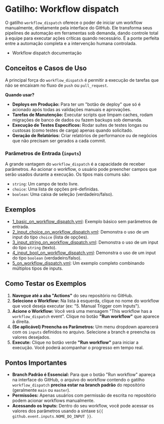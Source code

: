 # Gatilho: Workflow dispatch

O gatilho `workflow_dispatch` oferece o poder de iniciar um workflow manualmente, diretamente pela interface do GitHub. Ele transforma seus pipelines de automação em ferramentas sob demanda, dando controle total à equipe para executar ações críticas quando necessário. É a ponte perfeita entre a automação completa e a intervenção humana controlada.

- Workflow dispatch documentação

## Conceitos e Casos de Uso

A principal força do `workflow_dispatch` é permitir a execução de tarefas que não se encaixam no fluxo de `push` ou `pull_request`.

**Quando usar?**
- **Deploys em Produção:** Para ter um "botão de deploy" que só é acionado após todas as validações manuais e aprovações.
- **Tarefas de Manutenção:** Executar scripts que limpam caches, rodam migrações de banco de dados ou fazem backups sob demanda.
- **Execução de Testes Específicos:** Rodar suítes de testes longas ou custosas (como testes de carga) apenas quando solicitado.
- **Geração de Relatórios:** Criar relatórios de performance ou de negócios que não precisam ser gerados a cada commit.

### Parâmetros de Entrada (`inputs`)
A grande vantagem do `workflow_dispatch` é a capacidade de receber parâmetros. Ao acionar o workflow, o usuário pode preencher campos que serão usados durante a execução. Os tipos mais comuns são:
- `string`: Um campo de texto livre.
- `choice`: Uma lista de opções pré-definidas.
- `boolean`: Uma caixa de seleção (verdadeiro/falso).

## Exemplos
- [1_basic_on_workflow_dispatch.yml](1_basic_on_workflow_dispatch.yml): Exemplo básico sem parâmetros de entrada.
- [2_input_choice_on_workflow_dispatch.yml](2_input_choice_on_workflow_dispatch.yml): Demonstra o uso de um input do tipo `choice` (lista de opções).
- [3_input_string_on_workflow_dispatch.yml](3_input_string_on_workflow_dispatch.yml): Demonstra o uso de um input do tipo `string` (texto).
- [4_input_bool_on_workflow_dispatch.yml](4_input_bool_on_workflow_dispatch.yml): Demonstra o uso de um input do tipo `boolean` (verdadeiro/falso).
- [5_on_workflow_dispatch.yml](5_on_workflow_dispatch.yml): Um exemplo completo combinando múltiplos tipos de inputs.

## Como Testar os Exemplos

1.  **Navegue até a aba "Actions"** do seu repositório no GitHub.
2.  **Selecione o Workflow:** Na lista à esquerda, clique no nome do workflow que você deseja executar (ex: "5. Manual Trigger com Inputs").
3.  **Acione o Workflow:** Você verá uma mensagem "This workflow has a `workflow_dispatch` event". Clique no botão **"Run workflow"** que aparece à direita.
4.  **(Se aplicável) Preencha os Parâmetros:** Um menu dropdown aparecerá com os `inputs` definidos no arquivo. Selecione a branch e preencha os valores desejados.
5.  **Execute:** Clique no botão verde **"Run workflow"** para iniciar a execução. Você poderá acompanhar o progresso em tempo real.

## Pontos Importantes

- **Branch Padrão é Essencial:** Para que o botão "Run workflow" apareça na interface do GitHub, o arquivo do workflow contendo o gatilho `workflow_dispatch` **precisa estar na branch padrão** do repositório (geralmente `main` ou `master`).
- **Permissões:** Apenas usuários com permissão de escrita no repositório podem acionar workflows manualmente.
- **Acessando os Inputs:** Dentro do seu workflow, você pode acessar os valores dos parâmetros usando a sintaxe `${{ github.event.inputs.NOME_DO_INPUT }}`.

